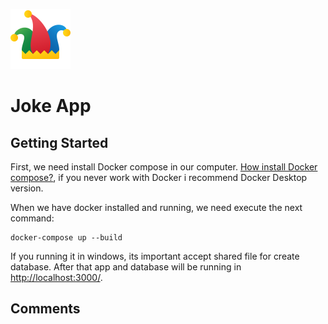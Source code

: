 ![alt text](./public/icon.png "Logo Title Text 1")

# Joke App

## Getting Started

First, we need install Docker compose in our computer. [How install Docker compose?](https://docs.docker.com/compose/install/), if you never work with Docker i recommend Docker Desktop version.

When we have docker installed and running, we need execute the next command:

```
docker-compose up --build
```

If you running it in windows, its important accept shared file for create database.
After that app and database will be running in [http://localhost:3000/](http://localhost:3000/).

## Comments
